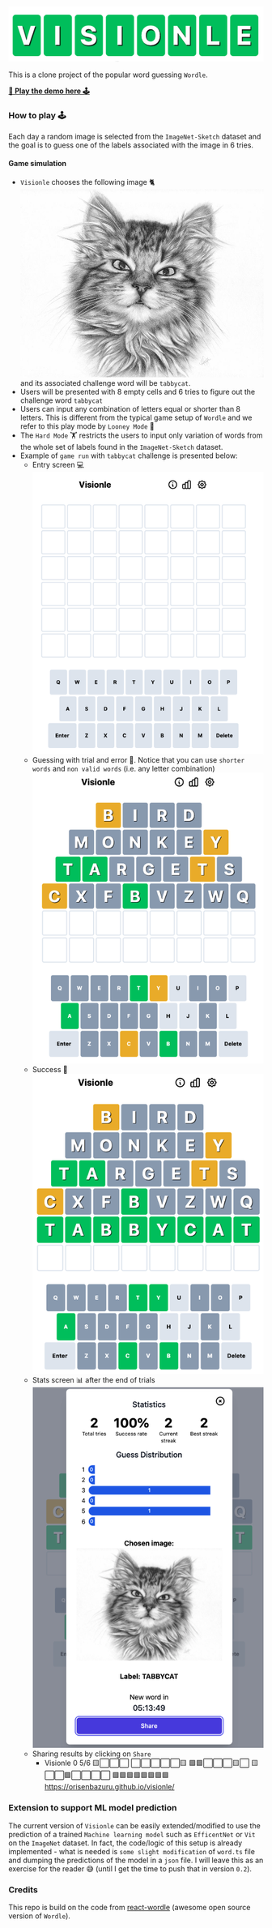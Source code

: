 
![Visionle logo](readme_assets/visionle_img.png)

This is a clone project of the popular word guessing `Wordle`. 

[**👾 Play the demo here 🕹️**](https://orisenbazuru.github.io/visionle/)


### How to play 🕹️

Each day a random image is selected from the `ImageNet-Sketch` dataset and the goal is to guess one of the labels associated with the image in 6 tries.

#### Game simulation
 - `Visionle` chooses the following image 🐈![cat from n02123045 folder sketch_1](readme_assets/n02123045_sketch_1.jpeg) and its associated challenge word will be `tabbycat`. 
 - Users will be presented with 8 empty cells and 6 tries to figure out the challenge word `tabbycat`
 - Users can input any combination of letters equal or shorter than 8 letters. This is different from the typical game setup of `Wordle` and we refer to this play mode by `Looney Mode` 🤪
 - The `Hard Mode` 🏋️ restricts the users to input only variation of words from the whole set of labels found in the `ImageNet-Sketch` dataset.
 - Example of `game run` with `tabbycat` challenge is presented below:
   - Entry screen 💻 ![Visionle entry screen](readme_assets/tabbycat_screen1.png) 
   - Guessing with trial and error 🤔. Notice that you can use `shorter words` and `non valid words` (i.e. any letter combination) ![Visionle entry screen](readme_assets/tabbycat_screen2.png)
   - Success 🎉 ![Visionle entry screen](readme_assets/tabbycat_screen3.png)
   - Stats screen 📊 after the end of trials ![Visionle entry screen](readme_assets/tabbycat_screen4.png)
   - Sharing results by clicking on `Share`
     - Visionle 0 5/6
      🟨⬜⬜⬜
      ⬜⬜⬜⬜⬜🟨
      🟩🟩⬜⬜⬜🟨⬜
      🟨⬜⬜🟩⬜⬜⬜⬜
      🟩🟩🟩🟩🟩🟩🟩🟩
      https://orisenbazuru.github.io/visionle/

### Extension to support ML model prediction
The current version of `Visionle` can be easily extended/modified to use the prediction of a trained `Machine learning model` such as `EfficentNet` or `Vit` on the `ImageNet` dataset. In fact, the code/logic of this setup is already implemented - what is needed is `some slight modification` of `word.ts` file and dumping the predictions of the model in a `json` file. I will leave this as an exercise for the reader 😅 (until I get the time to push that in version `0.2`).

### Credits

This repo is build on the code from [react-wordle](https://github.com/cwackerfuss/react-wordle) (awesome open source version of `Wordle`).

